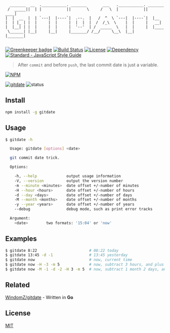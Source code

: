 ```
  _______  __  .___________. _______       ___   .___________. _______ 
 /  _____||  | |           ||       \     /   \  |           ||   ____|
|  |  __  |  | `---|  |----`|  .--.  |   /  ^  \ `---|  |----`|  |__   
|  | |_ | |  |     |  |     |  |  |  |  /  /_\  \    |  |     |   __|  
|  |__| | |  |     |  |     |  '--'  | /  _____  \   |  |     |  |____ 
 \______| |__|     |__|     |_______/ /__/     \__\  |__|     |_______|
                                                                       
```

[![Greenkeeper badge](https://badges.greenkeeper.io/WindomZ/gitdate.js.svg)](https://greenkeeper.io/)
[![Build Status](https://travis-ci.org/WindomZ/gitdate.js.svg?branch=master)](https://travis-ci.org/WindomZ/gitdate.js)
[![License](https://img.shields.io/badge/license-MIT-green.svg)](https://opensource.org/licenses/MIT)
[![Dependency](https://david-dm.org/WindomZ/gitdate.js.svg)](https://david-dm.org/WindomZ/gitdate.js)
[![Standard - JavaScript Style Guide](https://img.shields.io/badge/code_style-standard-brightgreen.svg)](https://standardjs.com/)

> After `commit` and before `push`, the last commit date is just a variable.

[![NPM](https://nodei.co/npm/gitdate.png)](https://nodei.co/npm/gitdate/)

[![gitdate](https://img.shields.io/npm/v/gitdate.svg)](https://www.npmjs.com/package/gitdate)
![status](https://img.shields.io/badge/status-stable-green.svg)

## Install

```bash
npm install -g gitdate
```

## Usage
```bash
$ gitdate -h

  Usage: gitdate [options] <date>

  git commit date trick.

  Options:

    -h, --help             output usage information
    -V, --version          output the version number
    -m --minute <minutes>  date offset +/-number of minutes
    -H --hour <hours>      date offset +/-number of hours
    -d --day <days>        date offset +/-number of days
    -M --month <months>    date offset +/-number of months
    -y --year <years>      date offset +/-number of years
    --debug                debug mode, such as print error tracks

  Argument:
    <date>        two formats: '15:04' or 'now'
```

## Examples
```bash
$ gitdate 8:22                       # 08:22 today
$ gitdate 13:45 -d -1                # 13:45 yesterday
$ gitdate now                        # now, current time
$ gitdate now -H -3 -m 5             # now, subtract 3 hours, and plus 5 minutes
$ gitdate now -M -1 -d -2 -H 3 -m 5  # now, subtract 1 month 2 days, and plus 3 hours 5 minutes
```

## Related

[WindomZ/gitdate](https://github.com/WindomZ/gitdate) - Written in **Go**

## License

[MIT](https://github.com/WindomZ/gitdate.js/blob/dev/LICENSE)
